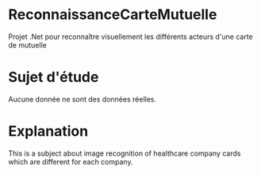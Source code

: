 # ReconnaissanceCarteMutuelle
Projet .Net pour reconnaître visuellement les différents acteurs d'une carte de mutuelle 

# Sujet d'étude 
Aucune donnée ne sont des données réelles.

# Explanation
This is a subject about image recognition of healthcare company cards which are different for each company.
